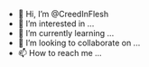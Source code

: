 - 👋 Hi, I’m @CreedInFlesh
- 👀 I’m interested in ...
- 🌱 I’m currently learning ...
- 💞️ I’m looking to collaborate on ...
- 📫 How to reach me ...

<!---
CreedInFlesh/CreedInFlesh is a ✨ special ✨ repository because its `README.md` (this file) appears on your GitHub profile.
You can click the Preview link to take a look at your changes.
--->
